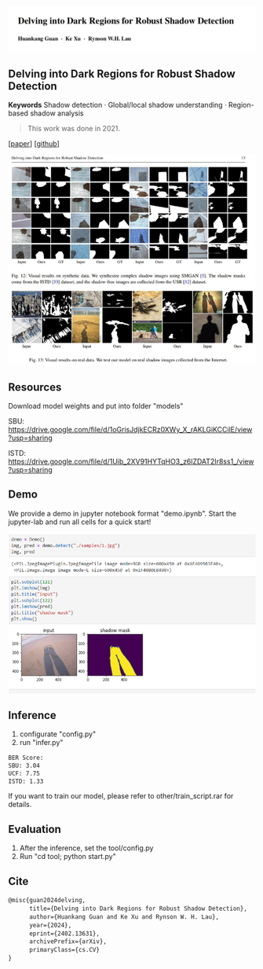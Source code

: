 ![image-20220814170427728](other/title.png)

## Delving into Dark Regions for Robust Shadow Detection
**Keywords** Shadow detection *·* Global/local shadow understanding *·* Region-based shadow analysis

> This work was done in 2021.

[<a href="https://arxiv.org/abs/2402.13631">paper</a>] [<a href="https://github.com/guanhuankang/ShadowDetection2021">github</a>]

![visual](other/more_visual.jpg)

## Resources

Download model weights and put into folder "models"

SBU: https://drive.google.com/file/d/1oGrisJdjkECRz0XWy_X_rAKLGiKCCilE/view?usp=sharing

ISTD: https://drive.google.com/file/d/1Uib_2XV91HYTqHO3_z6lZDAT2Ir8ss1_/view?usp=sharing



## Demo

We provide a demo in jupyter notebook format "demo.ipynb". Start the jupyter-lab and run all cells for a quick start!

![image-20220814171349944](other/demo.png)



## Inference

1. configurate "config.py"
2. run "infer.py"

```
BER Score:
SBU: 3.04
UCF: 7.75
ISTD: 1.33
```



If you want to train our model, please refer to other/train_script.rar for details.



## Evaluation

1. After the inference, set the tool/config.py
2. Run "cd tool; python start.py"

## Cite
```html
@misc{guan2024delving,
      title={Delving into Dark Regions for Robust Shadow Detection}, 
      author={Huankang Guan and Ke Xu and Rynson W. H. Lau},
      year={2024},
      eprint={2402.13631},
      archivePrefix={arXiv},
      primaryClass={cs.CV}
}
```

